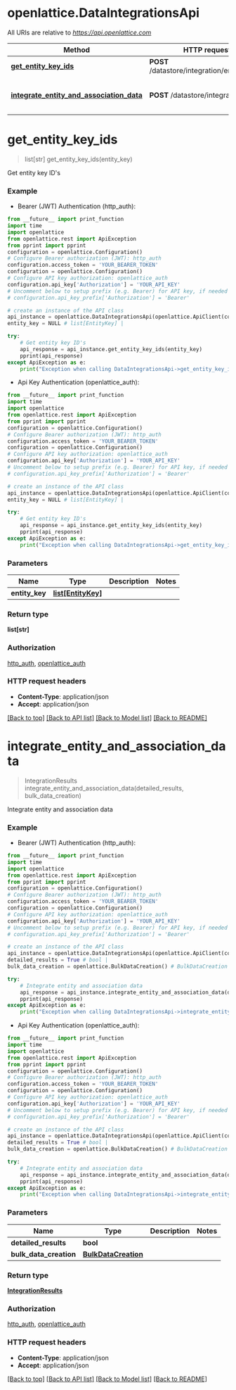 # openlattice.DataIntegrationsApi

All URIs are relative to *https://api.openlattice.com*

Method | HTTP request | Description
------------- | ------------- | -------------
[**get_entity_key_ids**](DataIntegrationsApi.md#get_entity_key_ids) | **POST** /datastore/integration/entityKeyIds | Get entity key ID&#39;s
[**integrate_entity_and_association_data**](DataIntegrationsApi.md#integrate_entity_and_association_data) | **POST** /datastore/integration | Integrate entity and association data


# **get_entity_key_ids**
> list[str] get_entity_key_ids(entity_key)

Get entity key ID's

### Example

* Bearer (JWT) Authentication (http_auth):
```python
from __future__ import print_function
import time
import openlattice
from openlattice.rest import ApiException
from pprint import pprint
configuration = openlattice.Configuration()
# Configure Bearer authorization (JWT): http_auth
configuration.access_token = 'YOUR_BEARER_TOKEN'
configuration = openlattice.Configuration()
# Configure API key authorization: openlattice_auth
configuration.api_key['Authorization'] = 'YOUR_API_KEY'
# Uncomment below to setup prefix (e.g. Bearer) for API key, if needed
# configuration.api_key_prefix['Authorization'] = 'Bearer'

# create an instance of the API class
api_instance = openlattice.DataIntegrationsApi(openlattice.ApiClient(configuration))
entity_key = NULL # list[EntityKey] | 

try:
    # Get entity key ID's
    api_response = api_instance.get_entity_key_ids(entity_key)
    pprint(api_response)
except ApiException as e:
    print("Exception when calling DataIntegrationsApi->get_entity_key_ids: %s\n" % e)
```

* Api Key Authentication (openlattice_auth):
```python
from __future__ import print_function
import time
import openlattice
from openlattice.rest import ApiException
from pprint import pprint
configuration = openlattice.Configuration()
# Configure Bearer authorization (JWT): http_auth
configuration.access_token = 'YOUR_BEARER_TOKEN'
configuration = openlattice.Configuration()
# Configure API key authorization: openlattice_auth
configuration.api_key['Authorization'] = 'YOUR_API_KEY'
# Uncomment below to setup prefix (e.g. Bearer) for API key, if needed
# configuration.api_key_prefix['Authorization'] = 'Bearer'

# create an instance of the API class
api_instance = openlattice.DataIntegrationsApi(openlattice.ApiClient(configuration))
entity_key = NULL # list[EntityKey] | 

try:
    # Get entity key ID's
    api_response = api_instance.get_entity_key_ids(entity_key)
    pprint(api_response)
except ApiException as e:
    print("Exception when calling DataIntegrationsApi->get_entity_key_ids: %s\n" % e)
```

### Parameters

Name | Type | Description  | Notes
------------- | ------------- | ------------- | -------------
 **entity_key** | [**list[EntityKey]**](list.md)|  | 

### Return type

**list[str]**

### Authorization

[http_auth](../README.md#http_auth), [openlattice_auth](../README.md#openlattice_auth)

### HTTP request headers

 - **Content-Type**: application/json
 - **Accept**: application/json

[[Back to top]](#) [[Back to API list]](../README.md#documentation-for-api-endpoints) [[Back to Model list]](../README.md#documentation-for-models) [[Back to README]](../README.md)

# **integrate_entity_and_association_data**
> IntegrationResults integrate_entity_and_association_data(detailed_results, bulk_data_creation)

Integrate entity and association data

### Example

* Bearer (JWT) Authentication (http_auth):
```python
from __future__ import print_function
import time
import openlattice
from openlattice.rest import ApiException
from pprint import pprint
configuration = openlattice.Configuration()
# Configure Bearer authorization (JWT): http_auth
configuration.access_token = 'YOUR_BEARER_TOKEN'
configuration = openlattice.Configuration()
# Configure API key authorization: openlattice_auth
configuration.api_key['Authorization'] = 'YOUR_API_KEY'
# Uncomment below to setup prefix (e.g. Bearer) for API key, if needed
# configuration.api_key_prefix['Authorization'] = 'Bearer'

# create an instance of the API class
api_instance = openlattice.DataIntegrationsApi(openlattice.ApiClient(configuration))
detailed_results = True # bool | 
bulk_data_creation = openlattice.BulkDataCreation() # BulkDataCreation | 

try:
    # Integrate entity and association data
    api_response = api_instance.integrate_entity_and_association_data(detailed_results, bulk_data_creation)
    pprint(api_response)
except ApiException as e:
    print("Exception when calling DataIntegrationsApi->integrate_entity_and_association_data: %s\n" % e)
```

* Api Key Authentication (openlattice_auth):
```python
from __future__ import print_function
import time
import openlattice
from openlattice.rest import ApiException
from pprint import pprint
configuration = openlattice.Configuration()
# Configure Bearer authorization (JWT): http_auth
configuration.access_token = 'YOUR_BEARER_TOKEN'
configuration = openlattice.Configuration()
# Configure API key authorization: openlattice_auth
configuration.api_key['Authorization'] = 'YOUR_API_KEY'
# Uncomment below to setup prefix (e.g. Bearer) for API key, if needed
# configuration.api_key_prefix['Authorization'] = 'Bearer'

# create an instance of the API class
api_instance = openlattice.DataIntegrationsApi(openlattice.ApiClient(configuration))
detailed_results = True # bool | 
bulk_data_creation = openlattice.BulkDataCreation() # BulkDataCreation | 

try:
    # Integrate entity and association data
    api_response = api_instance.integrate_entity_and_association_data(detailed_results, bulk_data_creation)
    pprint(api_response)
except ApiException as e:
    print("Exception when calling DataIntegrationsApi->integrate_entity_and_association_data: %s\n" % e)
```

### Parameters

Name | Type | Description  | Notes
------------- | ------------- | ------------- | -------------
 **detailed_results** | **bool**|  | 
 **bulk_data_creation** | [**BulkDataCreation**](BulkDataCreation.md)|  | 

### Return type

[**IntegrationResults**](IntegrationResults.md)

### Authorization

[http_auth](../README.md#http_auth), [openlattice_auth](../README.md#openlattice_auth)

### HTTP request headers

 - **Content-Type**: application/json
 - **Accept**: application/json

[[Back to top]](#) [[Back to API list]](../README.md#documentation-for-api-endpoints) [[Back to Model list]](../README.md#documentation-for-models) [[Back to README]](../README.md)

